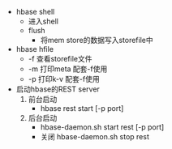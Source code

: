 * hbase shell
    * 进入shell
    * flush
        * 将mem store的数据写入storefile中
* hbase hfile
    * -f 查看storefile文件
    * -m 打印meta 配套-f使用
    * -p 打印k-v  配套-f使用
* 启动hbase的REST server
    1. 前台启动
        * hbase rest start [-p port]
    2. 后台启动
        * hbase-daemon.sh start rest [-p port]
        * 关闭 hbase-daemon.sh stop rest
        